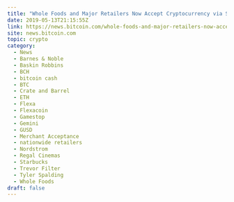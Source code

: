 ```yaml
---
title: "Whole Foods and Major Retailers Now Accept Cryptocurrency via Spedn"
date: 2019-05-13T21:15:55Z
link: https://news.bitcoin.com/whole-foods-and-major-retailers-now-accept-cryptocurrency-via-the-spedn-app/?utm_medium=RSS&utm_source=hune
site: news.bitcoin.com
topic: crypto
category:
  - News
  - Barnes & Noble
  - Baskin Robbins
  - BCH
  - bitcoin cash
  - BTC
  - Crate and Barrel
  - ETH
  - Flexa
  - Flexacoin
  - Gamestop
  - Gemini
  - GUSD
  - Merchant Acceptance
  - nationwide retailers
  - Nordstrom
  - Regal Cinemas
  - Starbucks
  - Trevor Filter
  - Tyler Spalding
  - Whole Foods
draft: false
---
```

